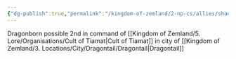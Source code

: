 ```yaml
---
{"dg-publish":true,"permalink":"/kingdom-of-zemland/2-np-cs/allies/shadow/"}
---
```




Dragonborn
possible 2nd in command of [[Kingdom of Zemland/5. Lore/Organisations/Cult of Tiamat\|Cult of Tiamat]] in city of [[Kingdom of Zemland/3. Locations/City/Dragontail/Dragontail\|Dragontail]] 